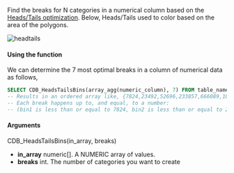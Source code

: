 Find the breaks for N categories in a numerical column based on the [Heads/Tails optimization](http://arxiv.org/pdf/1209.2801v1.pdf). Below, Heads/Tails used to color based on the area of the polygons.

![headtails](https://f.cloud.github.com/assets/370259/140655/6eebb918-7228-11e2-89fa-149745f25d34.png)

#### Using the function

We can determine the 7 most optimal breaks in a column of numerical data as follows, 

```sql
SELECT CDB_HeadsTailsBins(array_agg(numeric_column), 7) FROM table_name
-- Results in an ordered array like, {7824,23492,52696,233857,666089,1001709,1638094}
-- Each break happens up to, and equal, to a number: 
-- (bin1 is less than or equal to 7824, bin2 is less than or equal to 23492, etc.)
```

#### Arguments

CDB_HeadsTailsBins(in_array, breaks)

* **in_array** numeric[]. A NUMERIC array of values.
* **breaks** int. The number of categories you want to create